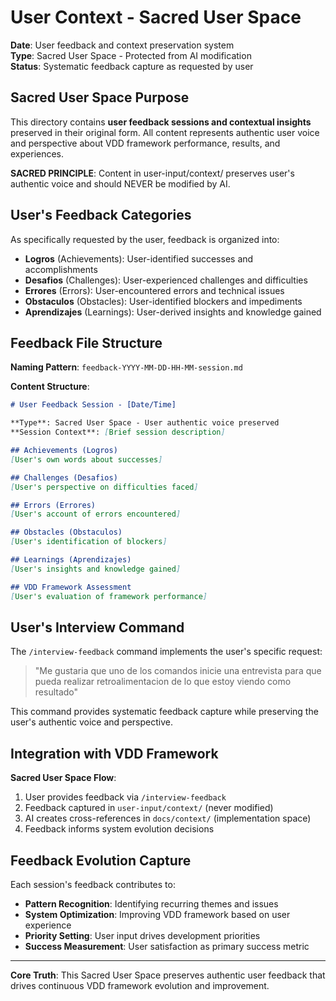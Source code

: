 # User Context - Sacred User Space

**Date**: User feedback and context preservation system  
**Type**: Sacred User Space - Protected from AI modification  
**Status**: Systematic feedback capture as requested by user

## Sacred User Space Purpose

This directory contains **user feedback sessions and contextual insights** preserved in their original form. All content represents authentic user voice and perspective about VDD framework performance, results, and experiences.

**SACRED PRINCIPLE**: Content in user-input/context/ preserves user's authentic voice and should NEVER be modified by AI.

## User's Feedback Categories

As specifically requested by the user, feedback is organized into:

- **Logros** (Achievements): User-identified successes and accomplishments
- **Desafios** (Challenges): User-experienced challenges and difficulties  
- **Errores** (Errors): User-encountered errors and technical issues
- **Obstaculos** (Obstacles): User-identified blockers and impediments
- **Aprendizajes** (Learnings): User-derived insights and knowledge gained

## Feedback File Structure

**Naming Pattern**: `feedback-YYYY-MM-DD-HH-MM-session.md`

**Content Structure**:
```markdown
# User Feedback Session - [Date/Time]

**Type**: Sacred User Space - User authentic voice preserved
**Session Context**: [Brief session description]

## Achievements (Logros)
[User's own words about successes]

## Challenges (Desafios)  
[User's perspective on difficulties faced]

## Errors (Errores)
[User's account of errors encountered]

## Obstacles (Obstaculos)
[User's identification of blockers]

## Learnings (Aprendizajes)
[User's insights and knowledge gained]

## VDD Framework Assessment
[User's evaluation of framework performance]
```

## User's Interview Command

The `/interview-feedback` command implements the user's specific request:

> "Me gustaria que uno de los comandos inicie una entrevista para que pueda realizar retroalimentacion de lo que estoy viendo como resultado"

This command provides systematic feedback capture while preserving the user's authentic voice and perspective.

## Integration with VDD Framework

**Sacred User Space Flow**:
1. User provides feedback via `/interview-feedback`
2. Feedback captured in `user-input/context/` (never modified)
3. AI creates cross-references in `docs/context/` (implementation space)
4. Feedback informs system evolution decisions

## Feedback Evolution Capture

Each session's feedback contributes to:
- **Pattern Recognition**: Identifying recurring themes and issues
- **System Optimization**: Improving VDD framework based on user experience
- **Priority Setting**: User input drives development priorities
- **Success Measurement**: User satisfaction as primary success metric

---

**Core Truth**: This Sacred User Space preserves authentic user feedback that drives continuous VDD framework evolution and improvement.